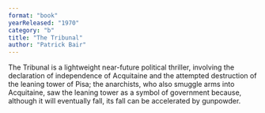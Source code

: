 ```yaml
---
format: "book"
yearReleased: "1970"
category: "b"
title: "The Tribunal"
author: "Patrick Bair"
---
```

The Tribunal is a lightweight near-future political  thriller, involving the declaration of independence of Acquitaine and the  attempted destruction of the leaning tower of Pisa; the anarchists, who also  smuggle arms into Acquitaine, saw the leaning tower as a symbol of government  because, although it will eventually fall, its fall can be accelerated by  gunpowder.
 